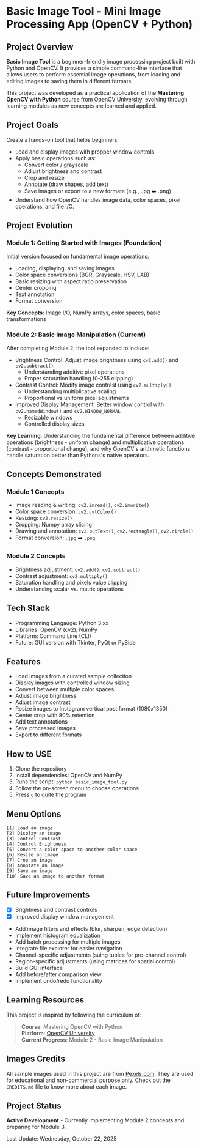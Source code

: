 # Basic Image Tool - Mini Image Processing App (OpenCV + Python)

## Project Overview
**Basic Image Tool** is a beginner-friendly image processing project built with Python and OpenCV. It provides a simple
command-line interface that allows users to perform essential image operations, from loading and editing images to saving
them in different formats.

This project was developed as a practical application of the **Mastering OpenCV with Python** course from OpenCV University,
evolving through learning modules as new concepts are learned and applied.

## Project Goals
Create a hands-on tool that helps beginners:
- Load and display images with propper window controls
- Apply basic operations such as:
  - Convert color / grayscale
  - Adjust brightness and contrast
  - Crop and resize
  - Annotate (draw shapes, add text)
  - Save images or export to a new formate (e.g., .jpg ➡️ .png)
- Understand how OpenCV handles image data, color spaces, pixel operations, and file I/O.

## Project Evolution

### Module 1: Getting Started with Images (Foundation)
Initial version focused on fundamental image operations:
- Loading, displaying, and saving images
- Color space conversions (BGR, Grayscale, HSV, LAB)
- Basic resizing with aspect ratio preservation
- Center cropping
- Text annotation
- Format conversion

**Key Concepts**: Image I/O, NumPy arrays, color spaces, basic transformations

### Module 2: Basic Image Manipulation (Current)
After completing Module 2, the tool expanded to include:
- Brightness Control: Adjust image brightness using `cv2.add()` and `cv2.subtract()`
  - Understanding additive pixel operations
  - Proper saturation handling (0-255 clipping)
- Contrast Control: Modify image contrast using `cv2.multiply()`
  - Understanding multiplicative scaling
  - Proportional vs uniform pixel adjustments
- Improved Display Management: Better window control with `cv2.namedWindow()` and `cv2.WINDOW_NORMAL`
  - Resizable windows
  - Controlled display sizes

**Key Learning**: Understanding the fundamental difference between additive operations (brightness - uniform change) and
multiplicative operations (contrast - proportional change), and why OpenCV's arithmetic functions handle saturation better
than Pythons's native operators.

## Concepts Demonstrated
### Module 1 Concepts
- Image reading & writing: `cv2.imread()`, `cv2.imwrite()`
- Color space conversion: `cv2.cvtColor()`
- Resizing: `cv2.resize()`
- Cropping: Numpy array slicing
- Drawing and annotation: `cv2.putText()`, `cv2.rectangle()`, `cv2.circle()`
- Format conversion: `.jpg` ➡️ `.png`

### Module 2 Concepts
- Brightness adjustment: `cv2.add()`, `cv2.subtract()`
- Contrast adjustment: `cv2.multiply()`
- Saturation handling and pixels value clipping
- Understanding scalar vs. matrix operations

## Tech Stack
- Programming Langauge: Python 3.xx
- Libraries: OpenCV (cv2), NumPy
- Platform: Command Line (CLI)
- Future: GUI version with Tkinter, PyQt or PySide

## Features
- Load images from a curated sample collection
- Display images with controlled window sizing
- Convert between multiple color spaces
- Adjust image brightness
- Adjust image contrast
- Resize images to Instagram vertical post format (1080x1350)
- Center crop with 80% retention
- Add text annotations
- Save processed images
- Export to different formats

## How to USE
1. Clone the repository
2. Install dependencies: OpenCV and NumPy
3. Runs the script: `python basic_image_tool.py`
4. Follow the on-screen menu to choose operations
5. Press `q` to quite the program

## Menu Options
```
[1] Load an image
[2] Display an image
[3] Control Contrast
[4] Control Brightness
[5] Convert a color space to another color space
[6] Resize an image
[7] Crop an image
[8] Annotate an image
[9] Save an image
[10] Save an image to another format
```

## Future Improvements
- [x] Brightness and contrast controls
- [x] Improved display window management
- Add image filters and effects (blur, sharpen, edge detection)
- Implement histogram equalization
- Add batch processing for multiple images
- Integrate file explorer for easier navigation
- Channel-specific adjustments (suing tuples for pre-channel control)
- Region-specific adjustments (using matrices for spatial control)
- Build GUI interface
- Add before/after comparison view
- Implement undo/redo functionality

## Learning Resources
This project is inspired by following the curriculum of:
> **Course**: Mastering OpenCV with Python  
> **Platform**: [OpenCV University](https://opencv.org/university/)  
> **Current Progress**: Module 2 - Basic Image Manipulation

## Images Credits
All sample images used in this project are from [Pexels.com](https://www.pexels.com/). They are used for educational and 
non-commercial purpose only. Check out the `CREDITS.md` file to know more about each image.

## Project Status
**Active Development** - Currently implementing Module 2 concepts and preparing for Module 3.

Last Update: Wednesday, October 22, 2025
